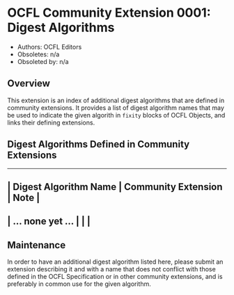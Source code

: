 # OCFL Community Extension 0001: Digest Algorithms

  * Authors: OCFL Editors
  * Obsoletes: n/a
  * Obsoleted by: n/a

## Overview

This extension is an index of additional digest algorithms that are defined in community extensions. It provides a list of digest algorithm names that may be used to indicate the given algorith in `fixity` blocks of OCFL Objects, and links their defining extensions.

## Digest Algorithms Defined in Community Extensions

------------------------------------------------------
| Digest Algorithm Name | Community Extension | Note |
------------------------------------------------------
| ... none yet ...      |                     |      |
------------------------------------------------------

## Maintenance

In order to have an additional digest algorithm listed here, please submit an extension describing it and with a name that does not conflict with those defined in the OCFL Specification or in other community extensions, and is preferably in common use for the given algorithm.

